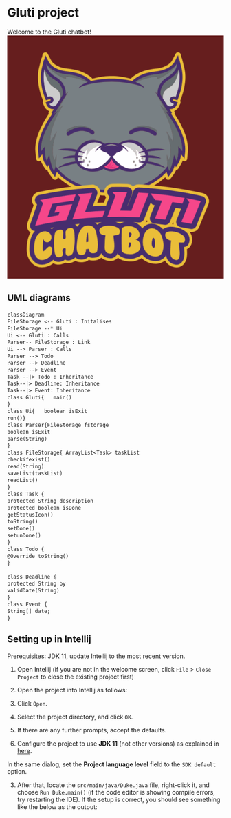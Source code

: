 # Gluti project

Welcome to the Gluti chatbot!
![Chatbot Mascot](https://github.com/garywongkai/ip/blob/branch-A-CodingStandard/src/main/data/Gluti.png)

## UML diagrams

```mermaid
classDiagram
FileStorage <-- Gluti : Initalises
FileStorage --* Ui
Ui <-- Gluti : Calls
Parser-- FileStorage : Link
Ui --> Parser : Calls
Parser --> Todo
Parser --> Deadline
Parser --> Event
Task --|> Todo : Inheritance
Task--|> Deadline: Inheritance
Task--|> Event: Inheritance
class Gluti{   main()
}
class Ui{   boolean isExit
run()}
class Parser{FileStorage fstorage
boolean isExit
parse(String)
}
class FileStorage{ ArrayList<Task> taskList
checkifexist()
read(String)
saveList(taskList)
readList()
}
class Task {
protected String description
protected boolean isDone
getStatusIcon()
toString()
setDone()
setunDone()
}
class Todo {
@Override toString()
}

class Deadline {
protected String by
validDate(String)
}
class Event {
String[] date;
}
```

## Setting up in Intellij

Prerequisites: JDK 11, update Intellij to the most recent version.

1. Open Intellij (if you are not in the welcome screen, click `File` > `Close Project` to close the existing project first)

1. Open the project into Intellij as follows:

1. Click `Open`.

1. Select the project directory, and click `OK`.

1. If there are any further prompts, accept the defaults.

1. Configure the project to use **JDK 11** (not other versions) as explained in [here](https://www.jetbrains.com/help/idea/sdk.html#set-up-jdk).<br>

In the same dialog, set the **Project language level** field to the `SDK default` option.

3. After that, locate the `src/main/java/Duke.java` file, right-click it, and choose `Run Duke.main()` (if the code editor is showing compile errors, try restarting the IDE). If the setup is correct, you should see something like the below as the output:
